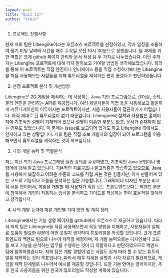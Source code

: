 ```yaml
---
layout: post
title: "Quiz (2)"
author: "Yebin"
---
```


1. 프로젝트 진행사항

현재 저희 팀은 Litiengine이라는 오픈소스 프로젝트를 선정하였고, 각자 일정을 조율하여 정기 미팅 날짜와 시간을 매주 수요일 오전 10시 30분으로 정했습니다. 팀 과제를 위한 역할은 크게 github 페이지 관리와 문서 작성 팀 두 가지로 나누었습니다. 이번 주까지는 Litiengine 프로젝트에 대해 각자 알아보고 기여할 방법을 생각해보았습니다. 회의를 통해 이 프로젝트는 직접 엔진이나 인터페이스 등을 직접 수정하기보다는 Litiengine을 처음 사용해보는 사람들을 위해 튜토리얼을 제작하는 편이 좋겠다고 판단하였습니다.


2. 선정 프로젝트 분석 및 개선방향

Litiengine은 2D 게임을 제작하는 데 사용하는 Java 기반 프로그램으로, 렌더링, 소리, 물리 엔진을 관리하는 API를 제공합니다. 여러 개발자들이 직접 툴을 사용해보고 활발하게 커뮤니케이션이 이루어지는 프로젝트이지만, 처음 사용자들이 접근하기가 어렵습니다. 아직 제대로 된 튜토리얼이 없기 때문입니다. Litiengine의 설치와 사용법은 홈페이지에 기초적인 설명이 기재되어 있으나 설명이 미흡한 부분도 있고, 문서가 존재하지 않는 경우도 있었습니다. 이 문제는 issue로 보고되어 있기도 하고 Litiengine 측에서도 인지하고 있는 상황입니다. 저희 팀은 직접 초보 개발자의 입장이 되어 프로그램을 이용해보면서 튜토리얼을 제작하는 것이 목표입니다.


3. 나의 개발 능력 및 역할분석

저는 지난 학기 Java 프로그래밍 실습 강의를 수강하였고, 기초적인 Java 문법이나 명령어에 대해 알고 있습니다. 기본적인 자료구조나 알고리즘은 학습하고 있으므로, Java를 사용해서 복잡하고 어려운 수준의 코드를 직접 짜는 것은 힘들지만, 이미 만들어져 있는 코드의 기능이나 흐름을 분석하는 일은 가능합니다.
그래픽이나 디자인 부분은 비교적 서툰 편이어서, 게임을 개발할 때 사용자가 직접 보는 프론트엔드보다는 백엔드 부분에 참여해서 게임이 작동하는 방식을 분석하고 가이드를 작성하는 편이 효율적일 것이라고 생각합니다. 


4. 나의 개발 능력에 따른 개인별 기여 방안 및 계획 정리

Litiengine에서는 기능 설명 페이지를 github에서 오픈소스로 제공하고 있습니다. 따라서 저희 팀은 Litiengine을 직접 사용해보면서 작동 방법을 이해하고, 사용자들이 실제로 도움이 필요한 부분이 어떤 곳일지 생각하여 튜토리얼을 작성할 것입니다. 크게 프론트엔드와 백엔드 팀으로 나누어 제작할 예정이며, 제 개발 능력으로는 디자인보다 코드를 보고 기능을 분석하는 업무를 수행하는 것이 더 적합하다고 판단하였으므로 백엔드 팀에 참여하였습니다.
저희 팀은 개발 경험이 없는 사람도 쉽게 따라 할 수 있는 튜토리얼을 제작하는 것이 목표입니다. 따라서 매우 자세한 설명과 시각 자료가 필요하므로, 게임을 제작 단계별로 나누어서 예시를 제공할 것입니다. 또한 기본 언어는 영어이지만, 추후 한국 사용자들을 위한 한국어 튜토리얼도 작성할 계획에 있습니다.
